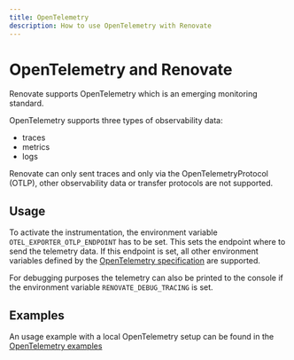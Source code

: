 ```yaml
---
title: OpenTelemetry
description: How to use OpenTelemetry with Renovate
---
```


# OpenTelemetry and Renovate

Renovate supports OpenTelemetry which is an emerging monitoring standard.

OpenTelemetry supports three types of observability data:

- traces
- metrics
- logs

Renovate can only sent traces and only via the OpenTelemetryProtocol (OTLP), other observability data or transfer protocols are not supported.

## Usage

To activate the instrumentation, the environment variable `OTEL_EXPORTER_OTLP_ENDPOINT` has to be set.
This sets the endpoint where to send the telemetry data. If this endpoint is set, all other environment variables defined by the [OpenTelemetry specification](https://github.com/open-telemetry/opentelemetry-specification/blob/main/specification/sdk-environment-variables.md) are supported.

For debugging purposes the telemetry can also be printed to the console if the environment variable `RENOVATE_DEBUG_TRACING` is set.

## Examples

An usage example with a local OpenTelemetry setup can be found in the [OpenTelemetry examples](examples/opentelemetry.md)
